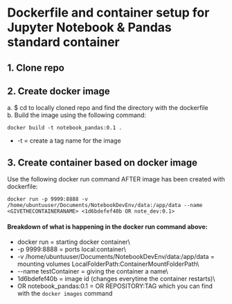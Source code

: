 # Dockerfile and container setup for Jupyter Notebook & Pandas standard container

## 1. Clone repo

## 2. Create docker image 
a. $ cd to locally cloned repo and find the directory with the dockerfile\
b. Build the image using the following command:

    docker build -t notebook_pandas:0.1 .
* -t = create a tag name for the image
## 3. Create container based on docker image

Use the following docker run command AFTER image has been created with dockerfile:

    docker run -p 9999:8888 -v /home/ubuntuuser/Documents/NotebookDevEnv/data:/app/data --name <GIVETHECONTAINERANAME> <1d6bdefef40b OR note_dev:0.1>

#### Breakdown of what is happening in the docker run command above:
* docker run  = starting docker container\
* -p 9999:8888    = ports local:container\
* -v /home/ubuntuuser/Documents/NotebookDevEnv/data:/app/data = mounting volumes LocalFolderPath:ContainerMountFolderPath\
* --name testContainer    = giving the container a name\
* 1d6bdefef40b    = image id (changes everytime the container restarts)\
* OR notebook_pandas:0.1 = OR REPOSITORY:TAG which you can find with the `docker images` command 